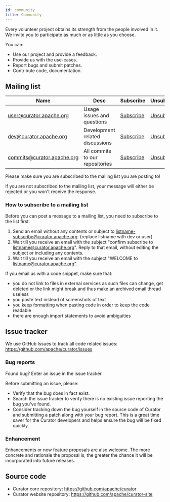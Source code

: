 ```yaml
---
id: community
title: Community
---
```


Every volunteer project obtains its strength from the people involved in it. We invite you to participate as much or as little as you choose.

You can:

* Use our project and provide a feedback.
* Provide us with the use-cases.
* Report bugs and submit patches.
* Contribute code, documentation.

## Mailing list

| Name                       | Desc                            | Subscribe                                                | Unsubscribe                                                  | Post                                   | Archive                                                                  |
| -------------------------- | ------------------------------- | -------------------------------------------------------- | ------------------------------------------------------------ | -------------------------------------- | ------------------------------------------------------------------------ |
| user@curator.apache.org    | Usage issues and questions      | [Subscribe](mailto:user-subscribe@curator.apache.org)    | [Unsubscribe](mailto:user-unsubscribe@curator.apache.org)    | [Post](mailto:user@curator.apache.org) | [Archive](https://lists.apache.org/list.html?user@curator.apache.org)    |
| dev@curator.apache.org     | Development related discussions | [Subscribe](mailto:dev-subscribe@curator.apache.org)     | [Unsubscribe](mailto:dev-unsubscribe@curator.apache.org)     | [Post](mailto:dev@curator.apache.org)  | [Archive](https://lists.apache.org/list.html?dev@curator.apache.org)     |
| commits@curator.apache.org | All commits to our repositories | [Subscribe](mailto:commits-subscribe@curator.apache.org) | [Unsubscribe](mailto:commits-unsubscribe@curator.apache.org) | Read only list                         | [Archive](https://lists.apache.org/list.html?commits@curator.apache.org) |


Please make sure you are subscribed to the mailing list you are posting to!

If you are not subscribed to the mailing list, your message will either be rejected or you won't receive the response.

### How to subscribe to a mailing list

Before you can post a message to a mailing list, you need to subscribe to the list first.

1. Send an email without any contents or subject to listname-subscribe@curator.apache.org. (replace listname with dev or user)
2. Wait till you receive an email with the subject "confirm subscribe to listname@curator.apache.org". Reply to that email, without editing the subject or including any contents.
3. Wait till you receive an email with the subject "WELCOME to listname@curator.apache.org".

If you email us with a code snippet, make sure that:

* you do not link to files in external services as such files can change, get deleted or the link might break and thus make an archived email thread useless
* you paste text instead of screenshots of text
* you keep formatting when pasting code in order to keep the code readable
* there are enough import statements to avoid ambiguities

## Issue tracker

We use GitHub Issues to track all code related issues: https://github.com/apache/curator/issues

### Bug reports

Found bug? Enter an issue in the issue tracker.

Before submitting an issue, please:

* Verify that the bug does in fact exist.
* Search the issue tracker to verify there is no existing issue reporting the bug you've found.
* Consider tracking down the bug yourself in the source code of Curator and submitting a patch along with your bug report. This is a great time saver for the Curator developers and helps ensure the bug will be fixed quickly.

### Enhancement

Enhancements or new feature proposals are also welcome. The more concrete and rationale the proposal is, the greater the chance it will be incorporated into future releases.

## Source code

* Curator core repository: https://github.com/apache/curator
* Curator website repository: https://github.com/apache/curator-site
